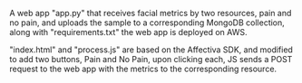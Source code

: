 


A web app "app.py" that receives facial metrics by two resources, pain and no pain, and uploads the sample to a corresponding MongoDB collection, along with "requirements.txt" the web app is deployed on AWS.

"index.html" and "process.js" are based on the Affectiva SDK, and modified to add two buttons, Pain and No Pain, upon clicking each, JS sends a POST request to the web app with the metrics to the corresponding resource.
